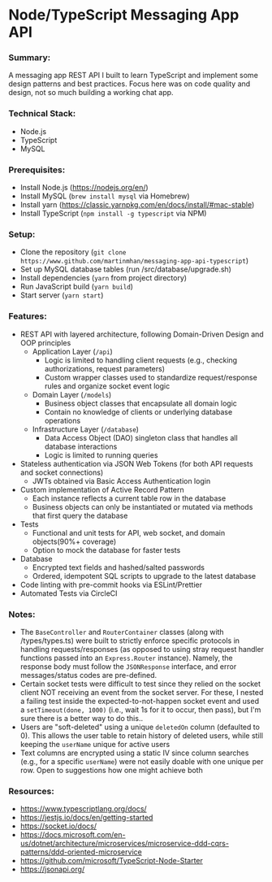 # Node/TypeScript Messaging App API

### Summary:
  A messaging app REST API I built to learn TypeScript and implement some design patterns and best practices. Focus here was on code quality and design, not so much building a working chat app.

### Technical Stack:
  - Node.js
  - TypeScript
  - MySQL

### Prerequisites:
  - Install Node.js (https://nodejs.org/en/)
  - Install MySQL (`brew install mysql` via Homebrew)
  - Install yarn (https://classic.yarnpkg.com/en/docs/install/#mac-stable)
  - Install TypeScript (`npm install -g typescript` via NPM)

### Setup:
  - Clone the repository (`git clone https://www.github.com/martinmhan/messaging-app-api-typescript`)
  - Set up MySQL database tables (run /src/database/upgrade.sh)
  - Install dependencies (`yarn` from project directory)
  - Run JavaScript build (`yarn build`)
  - Start server (`yarn start`)

### Features:
  - REST API with layered architecture, following Domain-Driven Design and OOP principles
    - Application Layer (`/api`)
      - Logic is limited to handling client requests (e.g., checking authorizations, request parameters)
      - Custom wrapper classes used to standardize request/response rules and organize socket event logic
    - Domain Layer (`/models`)
      - Business object classes that encapsulate all domain logic
      - Contain no knowledge of clients or underlying database operations
    - Infrastructure Layer (`/database`)
      - Data Access Object (DAO) singleton class that handles all database interactions
      - Logic is limited to running queries
  - Stateless authentication via JSON Web Tokens (for both API requests and socket connections)
    - JWTs obtained via Basic Access Authentication login
  - Custom implementation of Active Record Pattern
    - Each instance reflects a current table row in the database
    - Business objects can only be instantiated or mutated via methods that first query the database
  - Tests
    - Functional and unit tests for API, web socket, and domain objects(90%+ coverage)
    - Option to mock the database for faster tests
  - Database
    - Encrypted text fields and hashed/salted passwords
    - Ordered, idempotent SQL scripts to upgrade to the latest database
  - Code linting with pre-commit hooks via ESLint/Prettier
  - Automated Tests via CircleCI

### Notes:
  - The `BaseController` and `RouterContainer` classes (along with /types/types.ts) were built to strictly enforce specific protocols in handling requests/responses (as opposed to using stray request handler functions passed into an `Express.Router` instance). Namely, the response body must follow the `JSONResponse` interface, and error messages/status codes are pre-defined.
  - Certain socket tests were difficult to test since they relied on the socket client NOT receiving an event from the socket server. For these, I nested a failing test inside the expected-to-not-happen socket event and used a `setTimeout(done, 1000)` (i.e., wait 1s for it to occur, then pass), but I'm sure there is a better way to do this..
  - Users are "soft-deleted" using a unique `deletedOn` column (defaulted to 0). This allows the user table to retain history of deleted users, while still keeping the `userName` unique for active users
  - Text columns are encrypted using a static IV since column searches (e.g., for a specific `userName`) were not easily doable with one unique per row. Open to suggestions how one might achieve both

### Resources:
  - https://www.typescriptlang.org/docs/
  - https://jestjs.io/docs/en/getting-started
  - https://socket.io/docs/
  - https://docs.microsoft.com/en-us/dotnet/architecture/microservices/microservice-ddd-cqrs-patterns/ddd-oriented-microservice
  - https://github.com/microsoft/TypeScript-Node-Starter
  - https://jsonapi.org/
